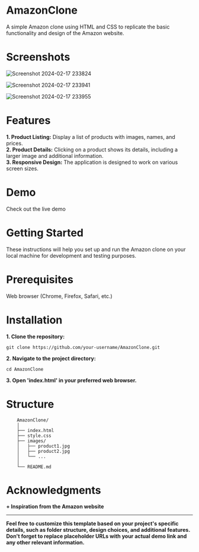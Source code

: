 # AmazonClone
  A simple Amazon clone using HTML and CSS to replicate the basic functionality and design of the Amazon website.

# Screenshots

![Screenshot 2024-02-17 233824](https://github.com/ritikkumar1106/AmazonClone/assets/128838254/026b68af-06f4-4429-b8cc-fff71993d23c)


![Screenshot 2024-02-17 233941](https://github.com/ritikkumar1106/AmazonClone/assets/128838254/7e558283-8b53-47fc-83b2-796bb3de5be2)


![Screenshot 2024-02-17 233955](https://github.com/ritikkumar1106/AmazonClone/assets/128838254/8c45fa09-e469-4e73-95ab-0cc291ae916d)

# Features
  **1. Product Listing:** Display a list of products with images, names, and prices.  
  **2. Product Details:** Clicking on a product shows its details, including a larger image and additional information.  
  **3. Responsive Design:** The application is designed to work on various screen sizes.

# Demo
  Check out the live demo 

# Getting Started
  These instructions will help you set up and run the Amazon clone on your local machine for development and testing purposes.

# Prerequisites
  Web browser (Chrome, Firefox, Safari, etc.)

# Installation

**1. Clone the repository:**

	git clone https://github.com/your-username/AmazonClone.git

**2. Navigate to the project directory:**

	cd AmazonClone

 **3. Open 'index.html' in your preferred web browser.**

# Structure

		AmazonClone/
		│
		├── index.html
		├── style.css
		├── images/
		│   ├── product1.jpg
		│   ├── product2.jpg
		│   └── ...
		│
		└── README.md

# Acknowledgments

**+ Inspiration from the Amazon website**

__________________________________________________________________________________________________________________________________________________
**Feel free to customize this template based on your project's specific details, such as folder structure, design choices, and additional features. Don't forget to replace placeholder URLs with your actual demo link and any other relevant information.**



